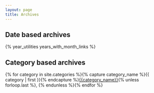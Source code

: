 ```yaml
---
layout: page
title: Archives
---
```


<h2>Date based archives</h2>
{% year_utilities years_with_month_links %}

<h2>Category based archives</h2>
{% for category in site.categories %}{% capture category_name %}{{ category | first }}{% endcapture %}<a href="/category/{{category_name | slugify}}">{{category_name}}</a>{% unless forloop.last %}, {% endunless %}{% endfor %}
